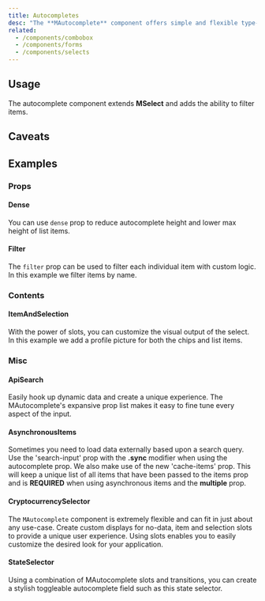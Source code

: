 ```yaml
---
title: Autocompletes
desc: "The **MAutocomplete** component offers simple and flexible type-ahead functionality. This is useful when searching large sets of data or even dynamically requesting information from an API." 
related:
  - /components/combobox
  - /components/forms
  - /components/selects
---
```


## Usage

The autocomplete component extends **MSelect** and adds the ability to filter items.

<autocomplete-usage></autocomplete-usage>

## Caveats

<masa-alerts type="error" content="When using objects for the **Items** prop, you must associate **ItemText** and **ItemValue** with existing properties on your objects. These values are defaulted to  **Text** and **Value** and can be changed."></masa-alerts>

<masa-alerts type="warning" content="The **Auto** property of **MenuProps** is only supported for the default input style."></masa-alerts>

<masa-alerts type="info" content="Browser autocomplete is set to off by default, may vary by browser and may be ignored.  **[MDN](https://developer.mozilla.org/en-US/docs/Web/Security/Securing_your_site/Turning_off_form_autocompletion)**"></masa-alerts>

## Examples

### Props

#### Dense

You can use `dense` prop to reduce autocomplete height and lower max height of list items.

<masa-example file="Examples.components.autocomplete.Dense"></masa-example>

#### Filter

The `filter` prop can be used to filter each individual item with custom logic. In this example we filter items by name.

<masa-example file="Examples.components.autocomplete.Filter"></masa-example>

### Contents

#### ItemAndSelection

With the power of slots, you can customize the visual output of the select. In this example we add a profile picture for both the chips and list items.

<masa-example file="Examples.components.autocomplete.ItemAndSelection"></masa-example>

### Misc

#### ApiSearch

Easily hook up dynamic data and create a unique experience. The MAutocomplete's expansive prop list makes it easy to fine tune every aspect of the input.

<masa-example file="Examples.components.autocomplete.ApiSearch"></masa-example>

#### AsynchronousItems

Sometimes you need to load data externally based upon a search query. Use the 'search-input' prop with the **.sync** modifier when using the autocomplete prop. We also make use of the new 'cache-items' prop. This will keep a unique list of all items that have been passed to the items prop and is **REQUIRED** when using asynchronous items and the **multiple** prop.

<masa-example file="Examples.components.autocomplete.AsynchronousItems"></masa-example>

#### CryptocurrencySelector

The `MAutocomplete` component is extremely flexible and can fit in just about any use-case. Create custom displays for no-data, item and selection slots to provide a unique user experience. Using slots enables you to easily customize the desired look for your application.

<masa-example file="Examples.components.autocomplete.CryptocurrencySelector"></masa-example>

#### StateSelector

Using a combination of MAutocomplete slots and transitions, you can create a stylish toggleable autocomplete field such as this state selector.

<masa-example file="Examples.components.autocomplete.StateSelector"></masa-example>

